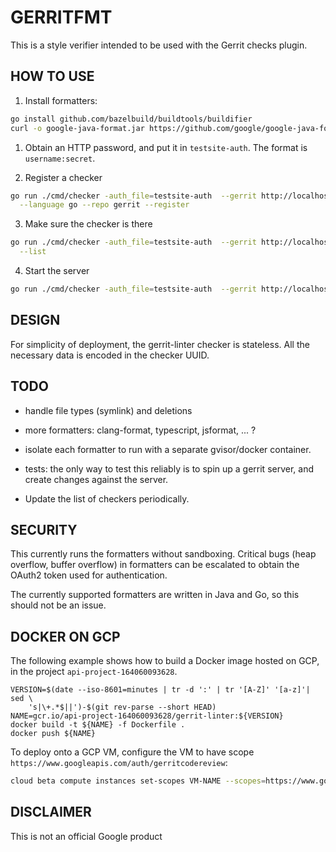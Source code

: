 # GERRITFMT

This is a style verifier intended to be used with the Gerrit checks
plugin.

## HOW TO USE

1. Install formatters:

```sh
go install github.com/bazelbuild/buildtools/buildifier
curl -o google-java-format.jar https://github.com/google/google-java-format/releases/download/google-java-format-1.7/google-java-format-1.7-all-deps.jar
```

1. Obtain an HTTP password, and put it in `testsite-auth`. The format is
   `username:secret`.


2. Register a checker

```sh
go run ./cmd/checker -auth_file=testsite-auth  --gerrit http://localhost:8080 \
  --language go --repo gerrit --register
```

3. Make sure the checker is there

```sh
go run ./cmd/checker -auth_file=testsite-auth  --gerrit http://localhost:8080 \
  --list
```

4. Start the server

```sh
go run ./cmd/checker -auth_file=testsite-auth  --gerrit http://localhost:8080
```



## DESIGN

For simplicity of deployment, the gerrit-linter checker is stateless. All the
necessary data is encoded in the checker UUID.


## TODO

   * handle file types (symlink) and deletions

   * more formatters: clang-format, typescript, jsformat, ... ?

   * isolate each formatter to run with a separate gvisor/docker
     container.

   * tests: the only way to test this reliably is to spin up a gerrit server,
     and create changes against the server.

   * Update the list of checkers periodically.

## SECURITY

This currently runs the formatters without sandboxing. Critical bugs (heap
overflow, buffer overflow) in formatters can be escalated to obtain the OAuth2
token used for authentication.

The currently supported formatters are written in Java and Go, so this should
not be an issue.


## DOCKER ON GCP

The following example shows how to build a Docker image hosted on GCP, in the
project `api-project-164060093628`.

```
VERSION=$(date --iso-8601=minutes | tr -d ':' | tr '[A-Z]' '[a-z]'| sed \
    's|\+.*$||')-$(git rev-parse --short HEAD)
NAME=gcr.io/api-project-164060093628/gerrit-linter:${VERSION}
docker build -t ${NAME} -f Dockerfile .
docker push ${NAME}
```

To deploy onto a GCP VM, configure the VM to have scope
`https://www.googleapis.com/auth/gerritcodereview`:

```sh
cloud beta compute instances set-scopes VM-NAME --scopes=https://www.googleapis.com/auth/gerritcodereview
```


## DISCLAIMER

This is not an official Google product
